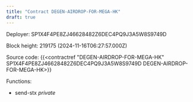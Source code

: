 ```yaml
---
title: "Contract DEGEN-AIRDROP-FOR-MEGA-HK"
draft: true
---
```

Deployer: SP1X4F4PE8ZJ46628482Z6DEC4PQ9J3A5W8S9749D


 



Block height: 219175 (2024-11-16T06:27:57.000Z)

Source code: {{<contractref "DEGEN-AIRDROP-FOR-MEGA-HK" SP1X4F4PE8ZJ46628482Z6DEC4PQ9J3A5W8S9749D DEGEN-AIRDROP-FOR-MEGA-HK>}}

Functions:

* send-stx _private_
